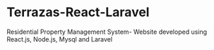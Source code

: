 # Terrazas-React-Laravel
Residential Property Management System- Website developed using React.js, Node.js, Mysql and Laravel
